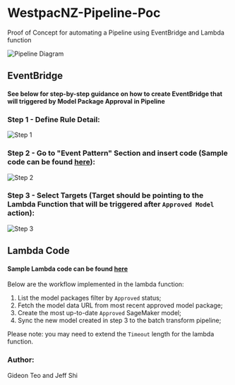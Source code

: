 # WestpacNZ-Pipeline-Poc
Proof of Concept for automating a Pipeline using EventBridge and Lambda function

![Pipeline Diagram](https://github.com/gidteo/WestpacNZ-Pipeline-Poc/blob/main/Images/WestpacNZ%20Pipeline.png)

## EventBridge
#### See below for step-by-step guidance on how to create EventBridge that will triggered by Model Package Approval in Pipeline
### Step 1 - Define Rule Detail:
![Step 1](https://github.com/gidteo/WestpacNZ-Pipeline-Poc/blob/main/Images/EventB1.png)

### Step 2 - Go to "Event Pattern" Section and insert code (Sample code can be found [here](https://github.com/gidteo/WestpacNZ-Pipeline-Poc/blob/main/EventBridge_Pattern.json)):
![Step 2](https://github.com/gidteo/WestpacNZ-Pipeline-Poc/blob/main/Images/EventB2.png)

### Step 3 - Select Targets (Target should be pointing to the Lambda Function that will be triggered after `Approved Model` action):
![Step 3](https://github.com/gidteo/WestpacNZ-Pipeline-Poc/blob/main/Images/EventB3.png)

## Lambda Code
#### Sample Lambda code can be found [here](https://github.com/gidteo/WestpacNZ-Pipeline-Poc/blob/main/lambda_handler.py)

Below are the workflow implemented in the lambda function:

1. List the model packages filter by `Approved` status; 
2. Fetch the model data URL from most recent approved model package;
3. Create the most up-to-date `Approved` SageMaker model;
4. Sync the new model created in step 3 to the batch transform pipeline;

Please note: you may need to extend the `Timeout` length for the lambda function.

### Author: 
Gideon Teo and Jeff Shi
